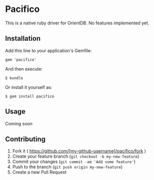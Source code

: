 # Pacifico

This is a native ruby driver for OrientDB. No features implemented yet.

## Installation

Add this line to your application's Gemfile:

    gem 'pacifico'

And then execute:

    $ bundle

Or install it yourself as:

    $ gem install pacifico

## Usage

Coming soon

## Contributing

1. Fork it ( https://github.com/[my-github-username]/pacifico/fork )
2. Create your feature branch (`git checkout -b my-new-feature`)
3. Commit your changes (`git commit -am 'Add some feature'`)
4. Push to the branch (`git push origin my-new-feature`)
5. Create a new Pull Request
